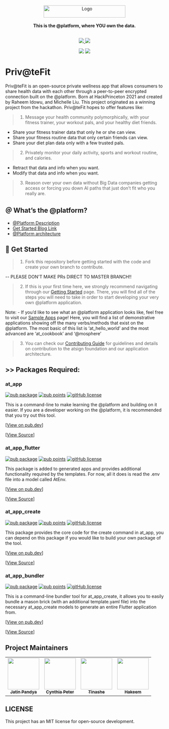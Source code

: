  <br />
<p align="center">
    <a href="atsign.com" target="_blank"><img width="260" height="39" src="https://atsign.dev/assets/img/@platform_logo_grey.svg?sanitize=true"
" alt="Logo"></a>
    <br />
    <br />
    <b>This is the @platform, where YOU own the data.</b>
    <br />
    <br />
</p>
<p align="center">
  <a href="https://discord.gg/TpGPHQcK3G">
   <img src="https://img.shields.io/discord/778383211214536722?label=Join%20Our%20Community&style=appveyor&logo=discord&color=orange">
   </a>
  <a href="https://twitter.com/intent/follow?screen_name=atsigncompany">
    <img src="https://img.shields.io/twitter/follow/atsigncompany?style=social" />
  </a>
</p>
<p align="center">
   <img src="https://img.shields.io/github/downloads/atsign-foundation/privatefit/total?style=social">
    <img src="https://img.shields.io/github/repo-size/atsign-foundation/privatefit" />
</p>


# Priv@teFit

Priv@teFit is an open-source private wellness app that allows consumers to share health data with each other through a peer-to-peer encrypted connection built on the @platform. Born at HackPrinceton 2021 and created by Raheem Idowu, and Michelle Liu. This project originated as a winning project from the hackathon.
Priv@teFit hopes to offer features like:

> 1. Message your health community polymorphically, with your fitness trainer, your workout pals, and your healthy diet friends.
- Share your fitness trainer data that only he or she can view.
- Share your fitness routine data that only certain friends can view.
- Share your diet plan data only with a few trusted pals.

> 2. Privately monitor your daily activity, sports and workout routine, and calories.
- Retract that data and info when you want.
- Modify that data and info when you want.

> 3. Reason over your own data without Big Data companies getting access or forcing you down AI paths that just don’t fit who you really are.

## ＠ What’s the @platform? 

- [@Platform Description](https://atsign.dev/)
- [Get Started Blog Link](https://atsign.dev/docs/get-started/)
- [@Platform architecture](https://atsign.dev/docs/functional_architecture/)

## 🦦 Get Started

> 1. Fork this repository before getting started with the code and create your own branch to contribute.

-- PLEASE DON'T MAKE PRs DIRECT TO MASTER BRANCH!!
 
> 2. If this is your first time here, we strongly recommend navigating through our [Getting Started](https://atsign.dev/) page. There, you will find all of the steps you will need to take in order to start developing your very own @platform application.

Note: - If you’d like to see what an @platform application looks like, feel free to visit our [Sample Apps](https://atsign.com/apps/) page! Here, you will find a list of demonstrative applications showing off the many verbs/methods that exist on the @platform. The most basic of this list is ‘at_hello_world’ and the most advanced are ‘at_cookbook’ and ‘@mosphere’

> 3. You can check our [Contributing Guide](https://github.com/Jatinpandya26/New-README-File/blob/main/CONTRIBUTORS%20GUIDE.md) for guidelines and details on contribution to the atsign foundation and our application architecture.

## >> Packages Required: 
     
### at_app

[![pub package](https://img.shields.io/pub/v/at_app)](https://pub.dev/packages/at_app)
[![pub points](https://badges.bar/at_app/pub%20points)](https://pub.dev/packages/at_app/score)
[![gitHub license](https://img.shields.io/badge/license-BSD3-blue.svg)](packages/at_app/LICENSE)

This is a command-line to make learning the @platform and building on it easier. If you are a developer working on the @platform, it is recommended that you try out this tool.

[[View on pub.dev](https://pub.dev/packages/at_app)]

[[View Source](/packages/at_app)]

### at_app_flutter

[![pub package](https://img.shields.io/pub/v/at_app_flutter)](https://pub.dev/packages/at_app_flutter)
[![pub points](https://badges.bar/at_app_flutter/pub%20points)](https://pub.dev/packages/at_app_flutter/score)
[![gitHub license](https://img.shields.io/badge/license-BSD3-blue.svg)](packages/at_app_flutter/LICENSE)

This package is added to generated apps and provides additional functionality required by the templates. For now, all it does is read the .env file into a model called AtEnv.

[[View on pub.dev](https://pub.dev/packages/at_app_flutter)]

[[View Source](/packages/at_app_flutter)]

### at_app_create

[![pub package](https://img.shields.io/pub/v/at_app_create)](https://pub.dev/packages/at_app_create)
[![pub points](https://badges.bar/at_app_create/pub%20points)](https://pub.dev/packages/at_app_create/score)
[![gitHub license](https://img.shields.io/badge/license-BSD3-blue.svg)](/packages/at_app_create/LICENSE)

This package provides the core code for the create command in at_app, you can depend on this package if you would like to build your own package of the tool.

[[View on pub.dev](https://pub.dev/packages/at_app_create)]

[[View Source](/packages/at_app_create)]

### at_app_bundler

[![pub package](https://img.shields.io/pub/v/at_app_bundler)](https://pub.dev/packages/at_app_bundler)
[![pub points](https://badges.bar/at_app_bundler/pub%20points)](https://pub.dev/packages/at_app_bundler/score)
[![gitHub license](https://img.shields.io/badge/license-BSD3-blue.svg)](/packages/at_app_bundler/LICENSE)


This is a command-line bundler tool for at_app_create, it allows you to easily bundle a mason brick (with an additional template.yaml file) into the necessary at_app_create models to generate an entire Flutter application from.

[[View on pub.dev](https://pub.dev/packages/at_app_bundler)]

[[View Source](/packages/at_app_bundler)]

## Project Maintainers 

<table>
  <tr>
    <td align="center"><a href="https://github.com/Jatinpandya26"><img src="https://avatars.githubusercontent.com/u/44518520?v=5" width="100px;" alt=""/><br /><sub><b>Jatin Pandya</b></sub></a></td>
    <td align="center"><a href="https://github.com/CynthiaPeter"><img src="https://avatars.githubusercontent.com/u/33583060?v=4" width="100px;" alt=""/><br /><sub><b>Cynthia Peter</b></sub></a></td>
    <td align="center"><a href="https://github.com/tinashe404r"><img src="https://avatars.githubusercontent.com/u/69275762?v=4" width="100px;" alt=""/><br /><sub><b>Tinashe</b></sub></a></td>
    <td align="center"><a href="https://github.com/hakeemawbreyr"><img src="https://avatars.githubusercontent.com/u/84093704?v=4" width="100px;" alt=""/><br /><sub><b>Hakeem</b></sub></a></td>
</tr>
</table>

## LICENSE
This project has an MIT license for open-source development.
